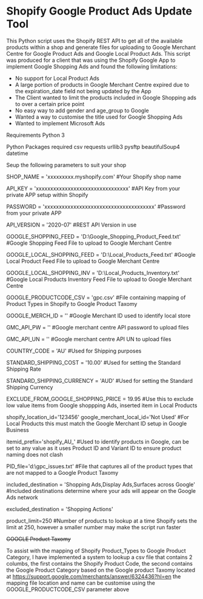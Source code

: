 # Shopify Google Product Ads Update Tool
This Python script uses the Shopify REST API to get all of the available products within a shop and generate files for uploading to Google Merchant Centre for Google Product Ads and Google Local Product Ads.  This script was
produced for a client that was using the Shopify Google App to implement Google Shopping Ads and found the following limitations:
- No support for Local Product Ads
- A large portion of products in Google Merchant Centre expired due to the expiration_date field not being updated by the App
- The Client wanted to limit the products included in Google Shopping ads to over a certain price point
- No easy way to add gender and age_group to Google
- Wanted a way to customise the title used for Google Shopping Ads
- Wanted to implement Microsoft Ads

Requirements
Python 3

Python Packages required
csv
requests
urllib3
pysftp
beautifulSoup4
datetime


Seup the following parameters to suit your shop

SHOP_NAME = 'xxxxxxxxx.myshopify.com'                                           #Your Shopify shop name

API_KEY = 'xxxxxxxxxxxxxxxxxxxxxxxxxxxxxxxx'                                    #API Key from your private APP setup within Shopify

PASSWORD = 'xxxxxxxxxxxxxxxxxxxxxxxxxxxxxxxxxxxxxx'                             #Password from your private APP

API_VERSION = '2020-07'                                                         #REST API Version in use

GOOGLE_SHOPPING_FEED = 'D:\Google_Shopping_Product_Feed.txt'                    #Google Shopping Feed File to upload to Google Merchant Centre

GOOGLE_LOCAL_SHOPPING_FEED = 'D:\Local_Products_Feed.txt'                       #Google Local Product Feed File to upload to Google Merchant Centre

GOOGLE_LOCAL_SHOPPING_INV = 'D:\Local_Products_Inventory.txt'                   #Google Local Products Inventory Feed File to upload to Google Merchant Centre

GOOGLE_PRODUCTCODE_CSV = 'gpc.csv'                                              #File containing mapping of Product Types in Shopify to Google Product Taxomy

GOOGLE_MERCH_ID = ''                                                            #Google Merchant ID used to identify local store

GMC_API_PW = ''                                                                 #Google merchant centre API password to upload files

GMC_API_UN = ''                                                                 #Google merchant centre API UN to upload files

COUNTRY_CODE = 'AU'                                                             #Used for Shipping purposes

STANDARD_SHIPPING_COST = '10.00'                                                #Used for setting the Standard Shipping Rate

STANDARD_SHIPPING_CURRENCY = 'AUD'                                              #Used for setting the Standard Shipping Currency

EXCLUDE_FROM_GOOGLE_SHOPPING_PRICE = 19.95                                      #Use this to exclude low value items from Google shoppping Ads, inserted item in Local Products

shopify_location_id='123456'
google_merchant_local_id='Not Used'                                             #For Local Products this must match the Google Merchant ID setup in Google Business

itemid_prefix='shopify_AU_'                                                     #Used to identify products in Google, can be set to any value as it uses Product ID and Variant ID to ensure product naming does not clash

PID_file='d:\gpc_issues.txt'                                                    #File that captures all of the product types that are not mapped to a Google Product Taxomy

included_destination = 'Shopping Ads,Display Ads,Surfaces across Google'        #Included destinations determine where your ads will appear on the Google Ads network 

excluded_destination = 'Shopping Actions'

product_limit=250                                                               #Number of products to lookup at a time Shopify sets the limit at 250, however a smaller number may make the script run faster

<s>GOOGLE Product Taxomy</s>

To assist with the mapping of Shopify Product_Types to Google Product Category, I have implemented a system to lookup a csv file that contains 2 columbs, the first contains the Shopify Product Code, the second contains the Google Product Category based on the Google product Taxomy located at https://support.google.com/merchants/answer/6324436?hl=en the mapping file location and name can be customise using the GOOGLE_PRODUCTCODE_CSV parameter above

